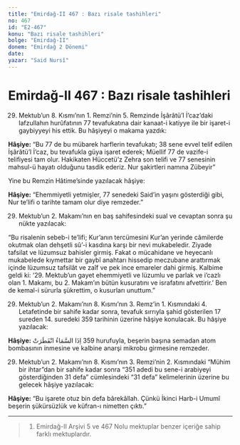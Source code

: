 ```yaml
---
title: "Emirdağ-II 467 : Bazı risale tashihleri"
no: 467
id: "E2-467"
konu: "Bazı risale tashihleri"
bolge: "Emirdağ-II"
donem: "Emirdağ 2 Dönemi"
date: 
yazar: "Said Nursî"
---
```


# Emirdağ-II 467 : Bazı risale tashihleri

29. Mektub’un 8. Kısmı’nın 1. Remzi’nin 5. Remzinde İşârâtü’l İ’caz’daki lafzullahın hurûfatının 77 tevafukatına dair kanaat-i katiyye ile bir işaret-i gaybiyyeyi his ettik. Bu hâşiyeyi o makama yazdık:

**Hâşiye:** “Bu 77 de bu mübarek harflerin tevafukatı; 38 sene evvel telif edilen İşârâtü’l İ’caz, bu tevafukla güya işaret ederek; Müellif 77 de vazife-i telifiyesi tam olur. Hakikaten Hüccetü’z Zehra son telifi ve 77 senesinin mahsul-ü hayatı olduğunu tasdik ederiz. Nur şakirtleri namına Zübeyir”

Yine bu Remzin Hâtime’sinde yazılacak hâşiye:

**Hâşiye:** “Ehemmiyetli yetmişler, 77 senedeki Said’in yaşını gösterdiği gibi, Nur te’lifi o tarihte tamam olur diye remzeder.”

29. Mektub’un 2. Makamı’nın en baş sahifesindeki sual ve cevaptan sonra şu nükte yazılacak:

“Bu risalenin sebeb-i te’lifi; Kur’anın tercümesini Kur’an yerinde câmilerde okutmak olan dehşetli sû’-i kasdına karşı bir nevi mukabeledir. Ziyade tafsilat ve lüzumsuz bahisler girmiş. Fakat o mücahidane ve heyecanlı mukabelede kıymettar bir gaybî anahtarı hissedip meczubane arattırmak içinde lüzumsuz tafsilât ve zaîf ve pek ince emareler dahi girmiş. Kalbime geldi ki: ‘29. Mektub’un gayet ehemmiyetli ve lüzumlu ve parlak ve i’cazlı olan 1. Makamı, bu 2. Makam’ın bütün kusuratını ve israfatını afvettirir.’ Ben de kemal-i sürurla şükrettim, o kusurları unuttum.”

29. Mektub’un 2. Makamı’nın 8. Kısmı’nın 3. Remz’in 1. Kısmındaki 4. Letafetinde bir sahife kadar sonra, tevafuk sırrıyla şahid gösterilen 17 sureden 14. suredeki 359 tarihinin üzerine hâşiye konulacak. Bu hâşiye yazılacak:

**Hâşiye:** <span class="arabic" dir="rtl" title="Meal: “Gök yarıldığı zaman..” İnfitar Sûresi, 82:1">اِذَا السَّمَاءُ انْفَطَرَتْ</span> 359 hurufuyla, beşerin başına semadan atom bombasının inmesine ve kalbine anarşi mikrobu girmesine remzeder.

29. Mektub’un 2. Makamı’nın 8. Kısmı’nın 3. Remzi’nin 2. Kısmındaki “Mühim bir ihtar”dan bir sahife kadar sonra “351 adedi bu sene-i arabiyeyi gösterdiğinden 31 defa” cümlesindeki “31 defa” kelimelerinin üzerine bu gelecek hâşiye yazılacak:

**Hâşiye:** “Bu işarete otuz bin defa bârekâllah. Çünkü İkinci Harb-i Umumî beşerin şükürsüzlük ve küfran-ı nimetten çıktı.”

***

> 1. Emirdağ-II Arşivi 5 ve 467 Nolu mektuplar benzer içeriğe sahip farklı mektuplardır.
